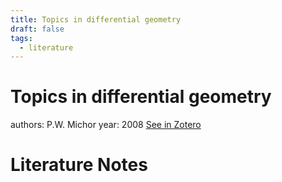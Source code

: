 ```yaml
---
title: Topics in differential geometry
draft: false
tags:
  - literature
---
```

# Topics in differential geometry
authors: P.W. Michor
year: 2008
[See in Zotero](zotero://select/items/@michor2008)

# Literature Notes
